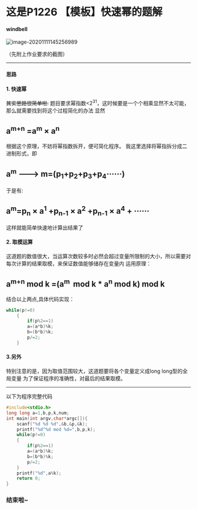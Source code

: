 # 这是P1226 【模板】快速幂的题解
#### windbell
![image-20201111145256989](C:\Users\p\AppData\Roaming\Typora\typora-user-images\image-20201111145256989.png)

（先附上作业要求的截图）

------

#### 思路
#### 1. 快速幂
~~其实思路很简单啦.~~
题目要求幂指数<2<sup>31</sup>，这时候要是一个个相乘显然不太可能，那么就需要找到将这个过程简化的办法
显然

## a<sup>m+n</sup> =a<sup>m</sup> × a<sup>n</sup>
根据这个原理，不妨将幂指数拆开，便可简化程序。
我这里选择将幂指拆分成二进制形式，即 


## a<sup>m</sup> --->   m=(p<sub>1</sub>+p<sub>2</sub>+p<sub>3</sub>+p<sub>4</sub>······)
于是有:
## a<sup>m</sup>=p<sub>n</sub> × a<sup>1</sup> +p<sub>n-1</sub> × a<sup>2</sup> +p<sub>n-1</sub> × a<sup>4</sup> + ······

这样就能简单快速地计算出结果了
#### 2. 取模运算
这道题的数值很大，当运算次数较多时必然会超过变量所限制的大小，所以需要对每次计算的结果取模，来保证数值能够储存在变量内
运用原理：
## a<sup>m+n</sup> mod k =(a<sup>m </sup> mod k * a<sup>n</sup> mod k) mod k

结合以上两点,具体代码实现：
```c
while(p!=0)
	{
		if(p%2==1)
		a=(a*b)%k;
		b=(b*b)%k;
		p/=2;
	}
```
#### 3.另外 
特别注意的是，因为取值范围较大，这道题要将各个变量定义成long long型的全局变量
为了保证程序的准确性，对最后的结果取模。

------

以下为程序完整代码
```c
#include<stdio.h>
long long a=1,b,p,k,num;
int main(int argv,char*argc[]){
	scanf("%d %d %d",&b,&p,&k);
	printf("%d^%d mod %d=",b,p,k);
	while(p!=0)
	{
		if(p%2==1)
		a=(a*b)%k;
		b=(b*b)%k;
		p/=2;
	}
	printf("%d",a%k);
	return 0;
}
```
### 结束啦~